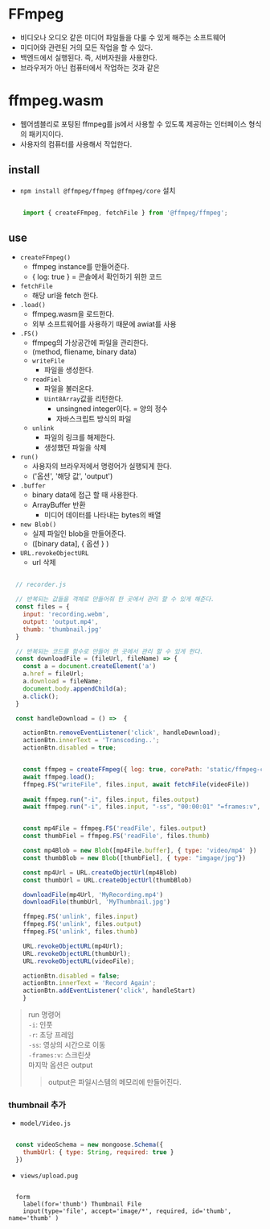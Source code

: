# FFmpeg
- 비디오나 오디오 같은 미디어 파일들을 다룰 수 있게 해주는 소프트웨어
- 미디어와 관련된 거의 모든 작업을 할 수 있다.
- 백엔드에서 실행된다. 즉, 서버자원을 사용한다.
- 브라우저가 아닌 컴퓨터에서 작업하는 것과 같은 

# ffmpeg.wasm
- 웹어셈블리로 포팅된 ffmpeg를 js에서 사용할 수 있도록 제공하는 인터페이스 형식의 패키지이다.
- 사용자의 컴퓨터를 사용해서 작업한다.

## install
- `npm install @ffmpeg/ffmpeg @ffmpeg/core` 설치
```js

    import { createFFmpeg, fetchFile } from '@ffmpeg/ffmpeg';

```

## use
- `createFFmpeg()`
  - ffmpeg instance를 만들어준다.
  - { log: true } = 콘솔에서 확인하기 위한 코드
- `fetchFile`
  - 해당 url을 fetch 한다.
- `.load()`
  - ffmpeg.wasm을 로드한다.
  - 외부 소프트웨어를 사용하기 때문에 awiat를 사용
- `.FS()`
  - ffmpeg의 가상공간에 파일을 관리한다.
  - (method, fliename, binary data)
  - `writeFile`
    - 파일을 생성한다.
  - `readFiel`
    - 파일을 불러온다.
    - `Uint8Array`값을 리턴한다.
      - unsingned integer이다. = 양의 정수
      - 자바스크립트 방식의 파일
  - `unlink`
    - 파일의 링크를 해제한다.
    - 생성했던 파일을 삭제
- `run()`
  - 사용자의 브라우저에서 명령어가 실행되게 한다.
  - ('옵션', '해당 값', 'output')
- `.buffer`
  - binary data에 접근 할 때 사용한다.
  - ArrayBuffer 반환
    - 미디어 데이터를 나타내는 bytes의 배열
- `new Blob()`
  - 실제 파일인 blob을 만들어준다.
  - ([binary data], { 옵션 } )
- `URL.revokeObjectURL`
  - url 삭제
```js

  // recorder.js

  // 반복되는 값들을 객체로 만들어줘 한 곳에서 관리 할 수 있게 해준다.
  const files = {
    input: 'recording.webm',
    output: 'output.mp4',
    thumb: 'thumbnail.jpg'
  }

  // 반복되는 코드를 함수로 만들어 한 곳에서 관리 할 수 있게 한다. 
  const downloadFile = (fileUrl, fileName) => {
    const a = document.createElement('a')
    a.href = fileUrl;
    a.download = fileName;
    document.body.appendChild(a);
    a.click();
  }

  const handleDownload = () =>  {

    actionBtn.removeEventListener('click', handleDownload);
    actionBtn.innerText = 'Transcoding..';
    actionBtn.disabled = true;


    const ffmpeg = createFFmpeg({ log: true, corePath: 'static/ffmpeg-core.js' });
    await ffmpeg.load();
    ffmpeg.FS("writeFile", files.input, await fetchFile(videoFile))
    
    await ffmpeg.run("-i", files.input, files.output)
    await ffmpeg.run("-i", files.input, "-ss", "00:00:01" "=frames:v", '1', files.thumb)


    const mp4File = ffmpeg.FS('readFile', files.output)
    const thumbFiel = ffmpeg.FS('readFile', files.thumb)

    const mp4Blob = new Blob([mp4File.buffer], { type: 'video/mp4' })
    const thumbBlob = new Blob([thumbFiel], { type: "imgage/jpg"})

    const mp4Url = URL.createObjectUrl(mp4Blob)
    const thumbUrl = URL.createObjectUrl(thumbBlob)

    downloadFile(mp4Url, 'MyRecording.mp4')
    downloadFile(thumbUrl, 'MyThumbnail.jpg')

    ffmpeg.FS('unlink', files.input)
    ffmpeg.FS('unlink', files.output)
    ffmpeg.FS('unlink', files.thumb)

    URL.revokeObjectURL(mp4Url);
    URL.revokeObjectURL(thumbUrl);
    URL.revokeObjectURL(videoFile);

    actionBtn.disabled = false;
    actionBtn.innerText = 'Record Again';
    actionBtn.addEventListener('click', handleStart)
    }

```
> run 명령어</br>
> `-i`: 인풋</br>
> `-r`: 초당 프레임</br>
> `-ss`: 영상의 시간으로 이동</br>
> `-frames:v`: 스크린샷</br>
> 마지막 옵션은 output
>  > output은 파일시스템의 메모리에 만들어진다.

### thumbnail 추가   
- `model/Video.js`
```js

  const videoSchema = new mongoose.Schema({
    thumbUrl: { type: String, required: true }
  })

```

- `views/upload.pug`
```pug

  form
    label(for='thumb') Thumbnail File
    input(type='file', accept='image/*', required, id='thumb', name='thumb' )

```